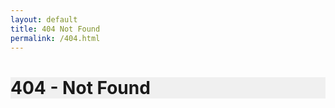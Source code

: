 ```yaml
---
layout: default
title: 404 Not Found
permalink: /404.html
---
```

<div class="container">
<div class="row">
<div class="col-md-12" style="background-color: #f0f0f0">
<h1>404 - Not Found</h1>
</div>
</div>
</div>